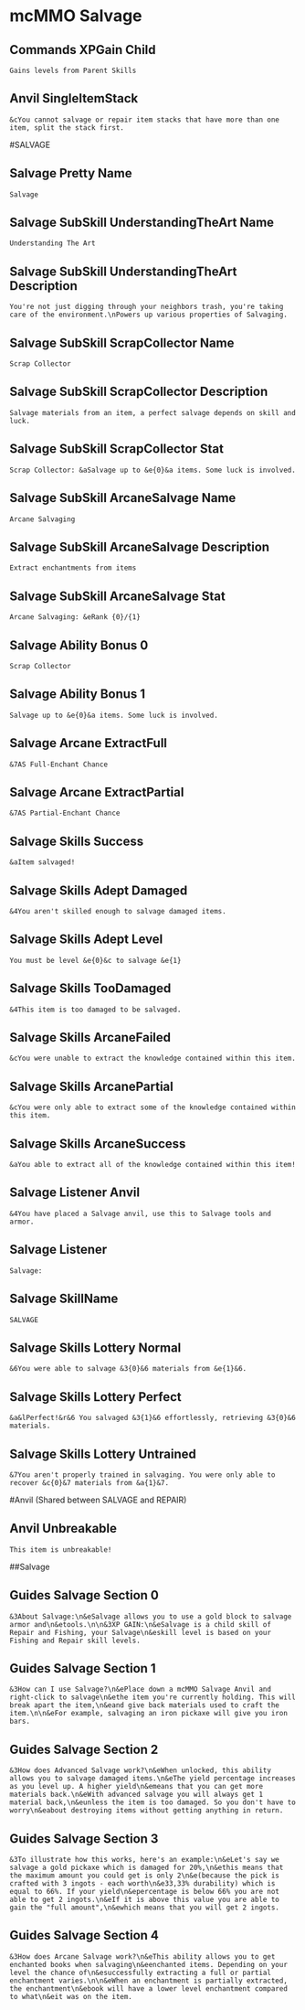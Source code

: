 # mcMMO Salvage

## Commands XPGain Child
`Gains levels from Parent Skills`


## Anvil SingleItemStack
`&cYou cannot salvage or repair item stacks that have more than one item, split the stack first.`


#SALVAGE
## Salvage Pretty Name
`Salvage`
## Salvage SubSkill UnderstandingTheArt Name
`Understanding The Art`
## Salvage SubSkill UnderstandingTheArt Description
`You're not just digging through your neighbors trash, you're taking care of the environment.\nPowers up various properties of Salvaging.`
## Salvage SubSkill ScrapCollector Name
`Scrap Collector`
## Salvage SubSkill ScrapCollector Description
`Salvage materials from an item, a perfect salvage depends on skill and luck.`
## Salvage SubSkill ScrapCollector Stat
`Scrap Collector: &aSalvage up to &e{0}&a items. Some luck is involved.`
## Salvage SubSkill ArcaneSalvage Name
`Arcane Salvaging`
## Salvage SubSkill ArcaneSalvage Description
`Extract enchantments from items`
## Salvage SubSkill ArcaneSalvage Stat
`Arcane Salvaging: &eRank {0}/{1}`
## Salvage Ability Bonus 0
`Scrap Collector`
## Salvage Ability Bonus 1
`Salvage up to &e{0}&a items. Some luck is involved.`
## Salvage Arcane ExtractFull
`&7AS Full-Enchant Chance`
## Salvage Arcane ExtractPartial
`&7AS Partial-Enchant Chance`
## Salvage Skills Success
`&aItem salvaged!`
## Salvage Skills Adept Damaged
`&4You aren't skilled enough to salvage damaged items.`
## Salvage Skills Adept Level
`You must be level &e{0}&c to salvage &e{1}`
## Salvage Skills TooDamaged
`&4This item is too damaged to be salvaged.`
## Salvage Skills ArcaneFailed
`&cYou were unable to extract the knowledge contained within this item.`
## Salvage Skills ArcanePartial
`&cYou were only able to extract some of the knowledge contained within this item.`
## Salvage Skills ArcaneSuccess
`&aYou able to extract all of the knowledge contained within this item!`
## Salvage Listener Anvil
`&4You have placed a Salvage anvil, use this to Salvage tools and armor.`
## Salvage Listener
`Salvage:`
## Salvage SkillName
`SALVAGE`
## Salvage Skills Lottery Normal
`&6You were able to salvage &3{0}&6 materials from &e{1}&6.`
## Salvage Skills Lottery Perfect
`&a&lPerfect!&r&6 You salvaged &3{1}&6 effortlessly, retrieving &3{0}&6 materials.`
## Salvage Skills Lottery Untrained
`&7You aren't properly trained in salvaging. You were only able to recover &c{0}&7 materials from &a{1}&7.`

#Anvil (Shared between SALVAGE and REPAIR)
## Anvil Unbreakable
`This item is unbreakable!`


##Salvage
## Guides Salvage Section 0
`&3About Salvage:\n&eSalvage allows you to use a gold block to salvage armor and\n&etools.\n\n&3XP GAIN:\n&eSalvage is a child skill of Repair and Fishing, your Salvage\n&eskill level is based on your Fishing and Repair skill levels.`
## Guides Salvage Section 1
`&3How can I use Salvage?\n&ePlace down a mcMMO Salvage Anvil and right-click to salvage\n&ethe item you're currently holding. This will break apart the item,\n&eand give back materials used to craft the item.\n\n&eFor example, salvaging an iron pickaxe will give you iron bars.`
## Guides Salvage Section 2
`&3How does Advanced Salvage work?\n&eWhen unlocked, this ability allows you to salvage damaged items.\n&eThe yield percentage increases as you level up. A higher yield\n&emeans that you can get more materials back.\n&eWith advanced salvage you will always get 1 material back,\n&eunless the item is too damaged. So you don't have to worry\n&eabout destroying items without getting anything in return.`
## Guides Salvage Section 3
`&3To illustrate how this works, here's an example:\n&eLet's say we salvage a gold pickaxe which is damaged for 20%,\n&ethis means that the maximum amount you could get is only 2\n&e(because the pick is crafted with 3 ingots - each worth\n&e33,33% durability) which is equal to 66%. If your yield\n&epercentage is below 66% you are not able to get 2 ingots.\n&eIf it is above this value you are able to gain the "full amount",\n&ewhich means that you will get 2 ingots.`
## Guides Salvage Section 4
`&3How does Arcane Salvage work?\n&eThis ability allows you to get enchanted books when salvaging\n&eenchanted items. Depending on your level the chance of\n&esuccessfully extracting a full or partial enchantment varies.\n\n&eWhen an enchantment is partially extracted, the enchantment\n&ebook will have a lower level enchantment compared to what\n&eit was on the item.`


